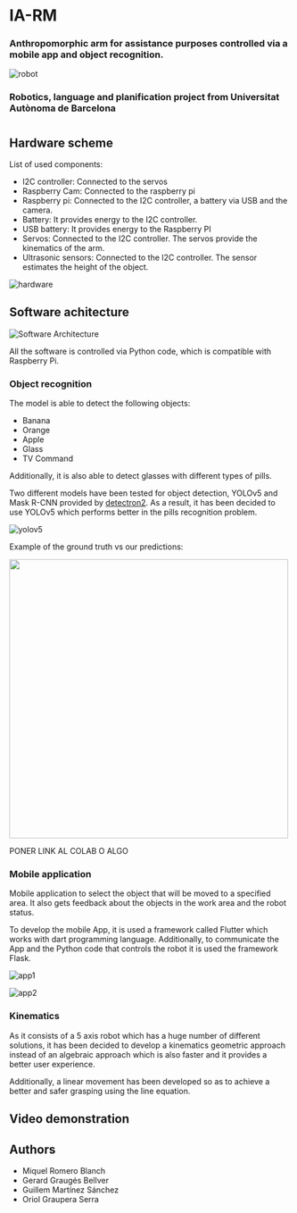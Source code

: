 # IA-RM
### Anthropomorphic arm for assistance purposes controlled via a mobile app and object recognition.

![robot](https://user-images.githubusercontent.com/48658941/119174514-f84b9480-ba68-11eb-8a75-8bf788b5b577.jpg)

### Robotics, language and planification project from Universitat Autònoma de Barcelona

#
## Hardware scheme
List of used components:
- I2C controller: Connected to the servos 
- Raspberry Cam: Connected to the raspberry pi
- Raspberry pi: Connected to the I2C controller, a battery via USB and the camera.
- Battery: It provides energy to the I2C controller.
- USB battery:  It provides energy to the Raspberry PI
- Servos: Connected to the I2C controller. The servos provide the kinematics of the arm.
- Ultrasonic sensors: Connected to the I2C controller. The sensor estimates the height of the object.

![hardware](https://user-images.githubusercontent.com/48658941/119167890-9edf6780-ba60-11eb-9810-899a9305d32a.jpg)



## Software achitecture
![Software Architecture](https://user-images.githubusercontent.com/48658941/119220540-528d3980-baeb-11eb-9890-4cf418c01c8d.jpg)

All the software is controlled via Python code, which is compatible with Raspberry Pi.

### Object recognition
The model is able to detect the following objects:
- Banana
- Orange
- Apple
- Glass
- TV Command

Additionally, it is also able to detect glasses with different types of pills.

Two different models have been tested for object detection, YOLOv5 and Mask R-CNN provided by [detectron2](https://github.com/facebookresearch/detectron2). As a result, it has been decided to use YOLOv5 which performs better in the pills recognition problem.

![yolov5](https://user-images.githubusercontent.com/48658941/119170678-e6b3be00-ba63-11eb-9f0f-37ebf7adf330.jpg)

Example of the ground truth vs our predictions:

<img src="https://user-images.githubusercontent.com/48658941/119219700-253e8c80-bae7-11eb-8121-5c54f2ace859.gif" width="500" height="500" />

PONER LINK AL COLAB O ALGO

### Mobile application
Mobile application to select the object that will be moved to a specified area. It also gets feedback about the objects in the work area and the robot status.

To develop the mobile App, it is used a framework called Flutter which works with dart programming language. Additionally, to communicate the App and the Python code that controls the robot it is used the framework Flask.

![app1](https://user-images.githubusercontent.com/48658941/119168193-f087f200-ba60-11eb-81bc-c63d2c1350ec.jpg)

![app2](https://user-images.githubusercontent.com/48658941/119168302-0eeded80-ba61-11eb-98fb-54403e54f49f.jpg)

### Kinematics
As it consists of a 5 axis robot which has a huge number of different solutions, it has been decided to develop a kinematics geometric approach instead of an algebraic approach which is also faster and it provides a better user experience.

Additionally, a linear movement has been developed so as to achieve a better and safer grasping using the line equation.


## Video demonstration

## Authors
- Miquel Romero Blanch
- Gerard Graugés Bellver
- Guillem Martínez Sánchez
- Oriol Graupera Serra
